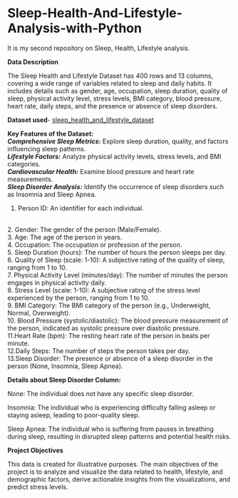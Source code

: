 # Sleep-Health-And-Lifestyle-Analysis-with-Python
It is my second repository on Sleep, Health, Lifestyle analysis.

**Data Description**

The Sleep Health and Lifestyle Dataset has 400 rows and 13 columns,
covering a wide range of variables related to sleep and daily habits.
It includes details such as gender, age, occupation, sleep duration, quality of sleep,
physical activity level, stress levels, BMI category, blood pressure, heart rate, 
daily steps, and the presence or absence of sleep disorders.

**Dataset used**- [sleep_health_and_lifestyle_dataset](https://github.com/subhashigupta01/Sleep-Health-And-Lifestyle-Analysis-with-PYTHON/blob/2b45ba4d8cf9c1506eee58a053656d779f9142a5/Sleep_health_and_lifestyle_dataset.csv) 

**Key Features of the Dataset:**
<br>
***Comprehensive Sleep Metrics:*** Explore sleep duration, quality, and factors influencing sleep patterns.
<br>
***Lifestyle Factors:*** Analyze physical activity levels, stress levels, and BMI categories.
<br>
***Cardiovascular Health:*** Examine blood pressure and heart rate measurements.
<br>
***Sleep Disorder Analysis:*** Identify the occurrence of sleep disorders such as Insomnia and Sleep Apnea.

1. Person ID: An identifier for each individual.
<br>
2. Gender: The gender of the person (Male/Female).
<br>
3. Age: The age of the person in years.
<br>
4. Occupation: The occupation or profession of the person.
<br>
5. Sleep Duration (hours): The number of hours the person sleeps per day.
<br>
6. Quality of Sleep (scale: 1-10): A subjective rating of the quality of sleep, ranging from 1 to 10.
<br>
7. Physical Activity Level (minutes/day): The number of minutes the person engages in physical activity daily.
<br>
8.  Stress Level (scale: 1-10): A subjective rating of the stress level experienced by the person, ranging from 1 to 10.
<br>
9. BMI Category: The BMI category of the person (e.g., Underweight, Normal, Overweight).
<br>
10. Blood Pressure (systolic/diastolic): The blood pressure measurement of the person, indicated as systolic pressure over diastolic pressure.
<br>
11.Heart Rate (bpm): The resting heart rate of the person in beats per minute.
<br>
12.Daily Steps: The number of steps the person takes per day.
<br>
13.Sleep Disorder: The presence or absence of a sleep disorder in the person (None, Insomnia, Sleep Apnea).


**Details about Sleep Disorder Column:**

None: The individual does not have any specific sleep disorder.

Insomnia: The individual who is experiencing difficulty falling asleep or staying asleep, leading to poor-quality sleep.

Sleep Apnea: The individual who is suffering from pauses in breathing during sleep, resulting in disrupted sleep patterns and potential health risks.


**Project Objectives**

This data is created for illustrative purposes. The main objectives of the project is to analyze and visualize the data related to health, lifestyle, and demographic factors, derive actionable insights from the visualizations, and predict stress levels.

